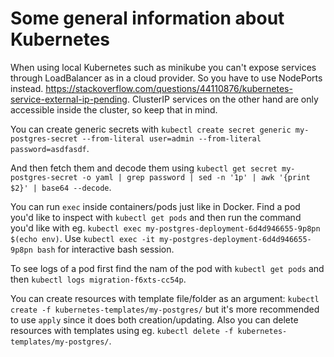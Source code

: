 # Some general information about Kubernetes

When using local Kubernetes such as minikube you can't expose services through LoadBalancer as in a cloud provider. So you have to use NodePorts instead. https://stackoverflow.com/questions/44110876/kubernetes-service-external-ip-pending. ClusterIP services on the other hand are only accessible inside the cluster, so keep that in mind.

You can create generic secrets with `kubectl create secret generic my-postgres-secret --from-literal user=admin --from-literal password=asdfasdf`.

And then fetch them and decode them using `kubectl get secret my-postgres-secret -o yaml | grep password | sed -n '1p' | awk '{print $2}' | base64 --decode`.

You can run `exec` inside containers/pods just like in Docker. Find a pod you'd like to inspect with `kubectl get pods` and then run the command you'd like with eg. `kubectl exec my-postgres-deployment-6d4d946655-9p8pn $(echo env)`. Use `kubectl exec -it my-postgres-deployment-6d4d946655-9p8pn bash` for interactive bash session.

To see logs of a pod first find the nam of the pod with `kubectl get pods` and then `kubectl logs migration-f6xts-cc54p`.

You can create resources with template file/folder as an argument: `kubectl create -f kubernetes-templates/my-postgres/` but it's more recommended to use `apply` since it does both creation/updating. Also you can delete resources with templates using eg. `kubectl delete -f kubernetes-templates/my-postgres/`.